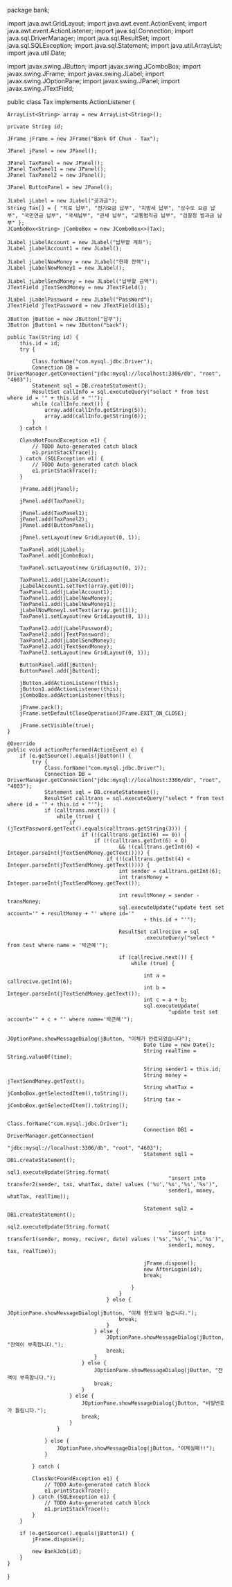 package bank;

import java.awt.GridLayout;
import java.awt.event.ActionEvent;
import java.awt.event.ActionListener;
import java.sql.Connection;
import java.sql.DriverManager;
import java.sql.ResultSet;
import java.sql.SQLException;
import java.sql.Statement;
import java.util.ArrayList;
import java.util.Date;

import javax.swing.JButton;
import javax.swing.JComboBox;
import javax.swing.JFrame;
import javax.swing.JLabel;
import javax.swing.JOptionPane;
import javax.swing.JPanel;
import javax.swing.JTextField;

public class Tax implements ActionListener {

	ArrayList<String> array = new ArrayList<String>();

	private String id;

	JFrame jFrame = new JFrame("Bank Of Chun - Tax");

	JPanel jPanel = new JPanel();

	JPanel TaxPanel = new JPanel();
	JPanel TaxPanel1 = new JPanel();
	JPanel TaxPanel2 = new JPanel();

	JPanel ButtonPanel = new JPanel();

	JLabel jLabel = new JLabel("공과금");
	String Tax[] = { "지로 납부", "전기요금 납부", "지방세 납부", "상수도 요금 납부", "국민연금 납부", "국세납부", "관세 납부", "교통범칙금 납부", "검찰청 벌과금 남부" };
	JComboBox<String> jComboBox = new JComboBox<>(Tax);

	JLabel jLabelAccount = new JLabel("납부할 계좌");
	JLabel jLabelAccount1 = new JLabel();

	JLabel jLabelNowMoney = new JLabel("현재 잔액");
	JLabel jLabelNowMoney1 = new JLabel();

	JLabel jLabelSendMoney = new JLabel("납부할 금액");
	JTextField jTextSendMoney = new JTextField();

	JLabel jLabelPassword = new JLabel("PassWord");
	JTextField jTextPassword = new JTextField(15);

	JButton jButton = new JButton("납부");
	JButton jButton1 = new JButton("back");

	public Tax(String id) {
		this.id = id;
		try {

			Class.forName("com.mysql.jdbc.Driver");
			Connection DB = DriverManager.getConnection("jdbc:mysql://localhost:3306/db", "root", "4603");
			Statement sql = DB.createStatement();
			ResultSet callInfo = sql.executeQuery("select * from test where id = '" + this.id + "'");
			while (callInfo.next()) {
				array.add(callInfo.getString(5));
				array.add(callInfo.getString(6));
			}
		} catch (

		ClassNotFoundException e1) {
			// TODO Auto-generated catch block
			e1.printStackTrace();
		} catch (SQLException e1) {
			// TODO Auto-generated catch block
			e1.printStackTrace();
		}

		jFrame.add(jPanel);

		jPanel.add(TaxPanel);

		jPanel.add(TaxPanel1);
		jPanel.add(TaxPanel2);
		jPanel.add(ButtonPanel);

		jPanel.setLayout(new GridLayout(0, 1));

		TaxPanel.add(jLabel);
		TaxPanel.add(jComboBox);

		TaxPanel.setLayout(new GridLayout(0, 1));

		TaxPanel1.add(jLabelAccount);
		jLabelAccount1.setText(array.get(0));
		TaxPanel1.add(jLabelAccount1);
		TaxPanel1.add(jLabelNowMoney);
		TaxPanel1.add(jLabelNowMoney1);
		jLabelNowMoney1.setText(array.get(1));
		TaxPanel1.setLayout(new GridLayout(0, 1));

		TaxPanel2.add(jLabelPassword);
		TaxPanel2.add(jTextPassword);
		TaxPanel2.add(jLabelSendMoney);
		TaxPanel2.add(jTextSendMoney);
		TaxPanel2.setLayout(new GridLayout(0, 1));

		ButtonPanel.add(jButton);
		ButtonPanel.add(jButton1);

		jButton.addActionListener(this);
		jButton1.addActionListener(this);
		jComboBox.addActionListener(this);

		jFrame.pack();
		jFrame.setDefaultCloseOperation(JFrame.EXIT_ON_CLOSE);

		jFrame.setVisible(true);
	}

	@Override
	public void actionPerformed(ActionEvent e) {
		if (e.getSource().equals(jButton)) {
			try {
				Class.forName("com.mysql.jdbc.Driver");
				Connection DB = DriverManager.getConnection("jdbc:mysql://localhost:3306/db", "root", "4603");
				Statement sql = DB.createStatement();
				ResultSet calltrans = sql.executeQuery("select * from test where id = '" + this.id + "'");
				if (calltrans.next()) {
					while (true) {
						if (jTextPassword.getText().equals(calltrans.getString(3))) {
							if (!(calltrans.getInt(6) == 0)) {
								if (!(calltrans.getInt(6) < 0)
										&& !(calltrans.getInt(6) < Integer.parseInt(jTextSendMoney.getText()))) {
									if (!(calltrans.getInt(4) < Integer.parseInt(jTextSendMoney.getText()))) {
										int sender = calltrans.getInt(6);
										int transMoney = Integer.parseInt(jTextSendMoney.getText());

										int resultMoney = sender - transMoney;
										sql.executeUpdate("update test set account='" + resultMoney + "' where id='"
												+ this.id + "'");

										ResultSet callrecive = sql
												.executeQuery("select * from test where name = '박근혜'");

										if (callrecive.next()) {
											while (true) {

												int a = callrecive.getInt(6);
												int b = Integer.parseInt(jTextSendMoney.getText());
												int c = a + b;
												sql.executeUpdate(
														"update test set account='" + c + "' where name='박근혜'");

												JOptionPane.showMessageDialog(jButton, "이체가 완료되었습니다");
												Date time = new Date();
												String realTime = String.valueOf(time);

												String sender1 = this.id;
												String money = jTextSendMoney.getText();
												String whatTax = jComboBox.getSelectedItem().toString();
												String tax = jComboBox.getSelectedItem().toString();

												Class.forName("com.mysql.jdbc.Driver");
												Connection DB1 = DriverManager.getConnection(
														"jdbc:mysql://localhost:3306/db", "root", "4603");
												Statement sql1 = DB1.createStatement();
												sql1.executeUpdate(String.format(
														"insert into transfer2(sender, tax, whatTax, date) values ('%s','%s','%s','%s')",
														sender1, money, whatTax, realTime));

												Statement sql2 = DB1.createStatement();
												sql2.executeUpdate(String.format(
														"insert into transfer1(sender, money, reciver, date) values ('%s','%s','%s','%s')",
														sender1, money, tax, realTime));

												jFrame.dispose();
												new AfterLogin(id);
												break;

											}
										}
									} else {
										JOptionPane.showMessageDialog(jButton, "이체 한도보다 높습니다.");
										break;
									}
								} else {
									JOptionPane.showMessageDialog(jButton, "잔액이 부족합니다.");
									break;
								}
							} else {
								JOptionPane.showMessageDialog(jButton, "잔액이 부족합니다.");
								break;
							}
						} else {
							JOptionPane.showMessageDialog(jButton, "비밀번호가 틀립니다.");
							break;
						}
					}

				} else {
					JOptionPane.showMessageDialog(jButton, "이체실패!!");
				}

			} catch (

			ClassNotFoundException e1) {
				// TODO Auto-generated catch block
				e1.printStackTrace();
			} catch (SQLException e1) {
				// TODO Auto-generated catch block
				e1.printStackTrace();
			}
		}

		if (e.getSource().equals(jButton1)) {
			jFrame.dispose();

			new BankJob(id);
		}
	}
}
